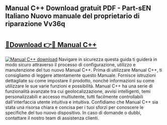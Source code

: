 ## Manual C++ Download gratuit PDF - Part-sEN Italiano Nuovo manuale del proprietario di riparazione Vv36q

# <h2><a href="http://dfdd6wg.blite.top/?on=Manual+C%2b%2b">🔗Download 👉🔴 Manual C++</a></h2>

[![Manual C++ download](https://i.imgur.com/lujVjoI.png)](http://dfdd6wg.blite.top/?on=Manual+C%2b%2b)
Navigare in sicurezza questa guida ti guiderà in modo sicuro attraverso il processo di configurazione, utilizzo e manutenzione del tuo nuovo Manual C++. Prima di utilizzare Manual C++, ti consigliamo di leggere attentamente questo Manuale. Fornisce istruzioni dettagliate su come impostare il prodotto, nonché informazioni su come utilizzare le sue varie funzioni e possibilità. Manual C++ ha una serie di funzionalità avanzate tra cui geolocalizzazione, avvisi intelligenti, temi personalizzabili e accesso multiutente, tutti facilmente controllabili dall'interfaccia utente intuitiva e intuitiva. Confidiamo che Manual C++ sia stata una risorsa chiara e concisa per i tuoi sforzi per conoscere le specifiche del tuo nuovo dispositivo. In caso di domande o dubbi, contattare il nostro team di assistenza clienti.
